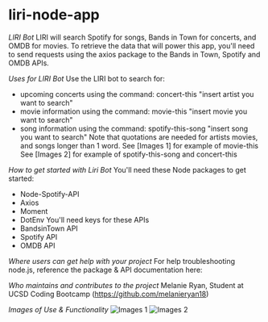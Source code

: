 # liri-node-app
*LIRI Bot*
LIRI will search Spotify for songs, Bands in Town for concerts, and OMDB for movies.
To retrieve the data that will power this app, you'll need to send requests using the axios package to the Bands in Town, Spotify and OMDB APIs. 

*Uses for LIRI Bot*
Use the LIRI bot to search for:
- upcoming concerts using the command: concert-this "insert artist you want to search" 
- movie information using the command: movie-this "insert movie you want to search"
- song information using the command: spotify-this-song "insert song you want to search"
Note that quotations are needed for artists movies, and songs longer than 1 word.
See [Images 1] for example of movie-this
See [Images 2] for example of spotify-this-song and concert-this

*How to get started with Liri Bot*
You'll need these Node packages to get started:
- Node-Spotify-API
- Axios
- Moment
- DotEnv
You'll need keys for these APIs
- BandsinTown API 
- Spotify API
- OMDB API

*Where users can get help with your project*
For help troubleshooting node.js, reference the package & API documentation here:


*Who maintains and contributes to the project*
Melanie Ryan, Student at UCSD Coding Bootcamp (https://github.com/melanieryan18)

*Images of Use & Functionality*
   ![Images 1](images/default-movie.png)
   ![Images 2](images/spotify-concert.png)